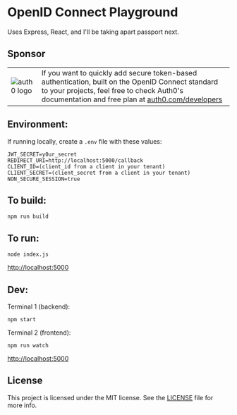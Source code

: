 # OpenID Connect Playground

Uses Express, React, and I'll be taking apart passport next.

## Sponsor

|||
|-|-|
|![auth0 logo](https://user-images.githubusercontent.com/83319/31722733-de95bbde-b3ea-11e7-96bf-4f4e8f915588.png)|If you want to quickly add secure token-based authentication, built on the OpenID Connect standard to your projects, feel free to check Auth0's documentation and free plan at [auth0.com/developers](https://auth0.com/developers?utm_source=GHsponsor&utm_medium=GHsponsor&utm_campaign=oidc-playground&utm_content=auth)|

## Environment:

If running locally, create a `.env` file with these values:
```
JWT_SECRET=y0ur_secret
REDIRECT_URI=http://localhost:5000/callback
CLIENT_ID=(client_id from a client in your tenant)
CLIENT_SECRET=(client_secret from a client in your tenant)
NON_SECURE_SESSION=true
```

## To build:

```
npm run build
```

## To run:

```
node index.js
```

[http://localhost:5000](http://localhost:5000)

## Dev:

Terminal 1 (backend):
```
npm start
```

Terminal 2 (frontend):
```
npm run watch
```

[http://localhost:5000](http://localhost:5000)

## License

This project is licensed under the MIT license. See the [LICENSE](LICENSE) file for more info.
